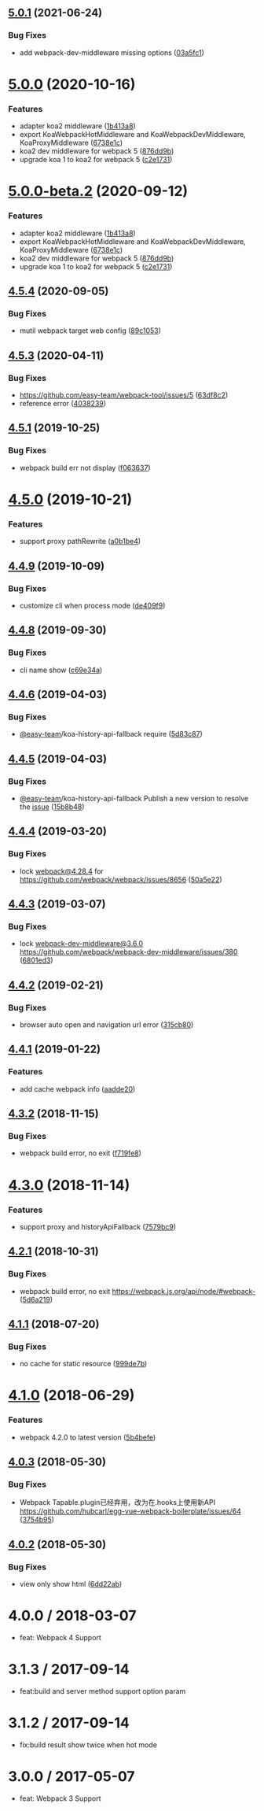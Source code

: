 ## [5.0.1](https://github.com/easy-team/webpack-tool/compare/5.0.0...5.0.1) (2021-06-24)


### Bug Fixes

* add webpack-dev-middleware missing options ([03a5fc1](https://github.com/easy-team/webpack-tool/commit/03a5fc1547cb314acd91b301d6a9dd749ec028d8))



# [5.0.0](https://github.com/easy-team/webpack-tool/compare/4.5.4...5.0.0) (2020-10-16)


### Features

* adapter koa2 middleware ([1b413a8](https://github.com/easy-team/webpack-tool/commit/1b413a8e5e10b4e5428fc91ccf3c892c8ce834e8))
* export KoaWebpackHotMiddleware and KoaWebpackDevMiddleware, KoaProxyMiddleware ([6738e1c](https://github.com/easy-team/webpack-tool/commit/6738e1ce96eb382bb6409f6a635417bdd6fce8e7))
* koa2 dev middleware for webpack 5 ([876dd9b](https://github.com/easy-team/webpack-tool/commit/876dd9bfac7430c2501e0f4ad754c6a2dc636164))
* upgrade koa 1 to koa2 for webpack 5 ([c2e1731](https://github.com/easy-team/webpack-tool/commit/c2e1731b3078ca540d3fbd3031ca3bd7f9987f96))



# [5.0.0-beta.2](https://github.com/easy-team/webpack-tool/compare/4.5.4...5.0.0-beta.2) (2020-09-12)


### Features

* adapter koa2 middleware ([1b413a8](https://github.com/easy-team/webpack-tool/commit/1b413a8e5e10b4e5428fc91ccf3c892c8ce834e8))
* export  KoaWebpackHotMiddleware and KoaWebpackDevMiddleware, KoaProxyMiddleware ([6738e1c](https://github.com/easy-team/webpack-tool/commit/6738e1ce96eb382bb6409f6a635417bdd6fce8e7))
* koa2 dev middleware for webpack 5 ([876dd9b](https://github.com/easy-team/webpack-tool/commit/876dd9bfac7430c2501e0f4ad754c6a2dc636164))
* upgrade koa 1 to koa2 for webpack 5 ([c2e1731](https://github.com/easy-team/webpack-tool/commit/c2e1731b3078ca540d3fbd3031ca3bd7f9987f96))



## [4.5.4](https://github.com/hubcarl/webpack-tool/compare/4.5.3...4.5.4) (2020-09-05)


### Bug Fixes

* mutil webpack target web config ([89c1053](https://github.com/hubcarl/webpack-tool/commit/89c1053b8e19292ca38081fdf221b380a761069d))



<a name="4.5.3"></a>
## [4.5.3](https://github.com/hubcarl/webpack-tool/compare/4.5.2...4.5.3) (2020-04-11)


### Bug Fixes

* https://github.com/easy-team/webpack-tool/issues/5 ([63df8c2](https://github.com/hubcarl/webpack-tool/commit/63df8c2))
* reference error ([4038239](https://github.com/hubcarl/webpack-tool/commit/4038239))



<a name="4.5.1"></a>
## [4.5.1](https://github.com/hubcarl/webpack-tool/compare/4.5.0...4.5.1) (2019-10-25)


### Bug Fixes

* webpack build err not display ([f063637](https://github.com/hubcarl/webpack-tool/commit/f063637))



<a name="4.5.0"></a>
# [4.5.0](https://github.com/hubcarl/webpack-tool/compare/4.4.9...4.5.0) (2019-10-21)


### Features

* support proxy pathRewrite ([a0b1be4](https://github.com/hubcarl/webpack-tool/commit/a0b1be4))



<a name="4.4.9"></a>
## [4.4.9](https://github.com/hubcarl/webpack-tool/compare/4.4.8...4.4.9) (2019-10-09)


### Bug Fixes

* customize cli when process mode ([de409f9](https://github.com/hubcarl/webpack-tool/commit/de409f9))



<a name="4.4.7"></a>
## [4.4.8](https://github.com/hubcarl/webpack-tool/compare/4.4.6...4.4.7) (2019-09-30)


### Bug Fixes

* cli name show ([c69e34a](https://github.com/hubcarl/webpack-tool/commit/c69e34a))



<a name="4.4.6"></a>
## [4.4.6](https://github.com/hubcarl/webpack-tool/compare/4.4.5...4.4.6) (2019-04-03)


### Bug Fixes

* [@easy-team](https://github.com/easy-team)/koa-history-api-fallback require ([5d83c87](https://github.com/hubcarl/webpack-tool/commit/5d83c87))



<a name="4.4.5"></a>
## [4.4.5](https://github.com/hubcarl/webpack-tool/compare/4.4.4...4.4.5) (2019-04-03)


### Bug Fixes

* [@easy-team](https://github.com/easy-team)/koa-history-api-fallback Publish a new version to resolve the [issue](https://github.com/easy-team/webpack-tool/issues/4) ([15b8b48](https://github.com/hubcarl/webpack-tool/commit/15b8b48))



<a name="4.4.4"></a>
## [4.4.4](https://github.com/hubcarl/webpack-tool/compare/4.4.3...4.4.4) (2019-03-20)


### Bug Fixes

* lock webpack@4.28.4 for https://github.com/webpack/webpack/issues/8656 ([50a5e22](https://github.com/hubcarl/webpack-tool/commit/50a5e22))



<a name="4.4.3"></a>
## [4.4.3](https://github.com/hubcarl/webpack-tool/compare/4.4.2...4.4.3) (2019-03-07)


### Bug Fixes

* lock  webpack-dev-middleware@3.6.0 https://github.com/webpack/webpack-dev-middleware/issues/380 ([6801ed3](https://github.com/hubcarl/webpack-tool/commit/6801ed3))



<a name="4.4.2"></a>
## [4.4.2](https://github.com/hubcarl/webpack-tool/compare/4.4.1...4.4.2) (2019-02-21)


### Bug Fixes

* browser auto open and navigation url error ([315cb80](https://github.com/hubcarl/webpack-tool/commit/315cb80))



<a name="4.4.1"></a>
## [4.4.1](https://github.com/hubcarl/webpack-tool/compare/4.3.2...4.4.1) (2019-01-22)


### Features

* add cache webpack info ([aadde20](https://github.com/hubcarl/webpack-tool/commit/aadde20))



<a name="4.3.2"></a>
## [4.3.2](https://github.com/hubcarl/webpack-tool/compare/4.3.0...4.3.2) (2018-11-15)


### Bug Fixes

* webpack build error, no exit ([f719fe8](https://github.com/hubcarl/webpack-tool/commit/f719fe8))



<a name="4.3.0"></a>
# [4.3.0](https://github.com/hubcarl/webpack-tool/compare/4.2.1...4.3.0) (2018-11-14)


### Features

* support proxy and historyApiFallback ([7579bc9](https://github.com/hubcarl/webpack-tool/commit/7579bc9))



<a name="4.2.1"></a>
## [4.2.1](https://github.com/hubcarl/webpack-tool/compare/4.2.0...4.2.1) (2018-10-31)


### Bug Fixes

* webpack build error, no exit https://webpack.js.org/api/node/#webpack-  ([5d6a219](https://github.com/hubcarl/webpack-tool/commit/5d6a219))



<a name="4.1.1"></a>
## [4.1.1](https://github.com/hubcarl/webpack-tool/compare/4.1.0...4.1.1) (2018-07-20)


### Bug Fixes

* no cache for static resource ([999de7b](https://github.com/hubcarl/webpack-tool/commit/999de7b))



<a name="4.1.0"></a>
# [4.1.0](https://github.com/hubcarl/webpack-tool/compare/4.0.3...4.1.0) (2018-06-29)


### Features

* webpack 4.2.0 to latest version ([5b4befe](https://github.com/hubcarl/webpack-tool/commit/5b4befe))



<a name="4.0.3"></a>
## [4.0.3](https://github.com/hubcarl/webpack-tool/compare/4.0.1...4.0.3) (2018-05-30)


### Bug Fixes

* Webpack Tapable.plugin已经弃用，改为在.hooks上使用新API https://github.com/hubcarl/egg-vue-webpack-boilerplate/issues/64 ([3754b95](https://github.com/hubcarl/webpack-tool/commit/3754b95))



<a name="4.0.2"></a>
## [4.0.2](https://github.com/hubcarl/webpack-tool/compare/4.0.1...4.0.2) (2018-05-30)


### Bug Fixes

* view only show html ([6dd22ab](https://github.com/hubcarl/webpack-tool/commit/6dd22ab))


4.0.0 / 2018-03-07
==================

  * feat: Webpack 4 Support

3.1.3 / 2017-09-14
==================

  * feat:build and server method support option param

3.1.2 / 2017-09-14
==================

  * fix:build result show twice when hot mode

3.0.0 / 2017-05-07
==================

  * feat: Webpack 3 Support